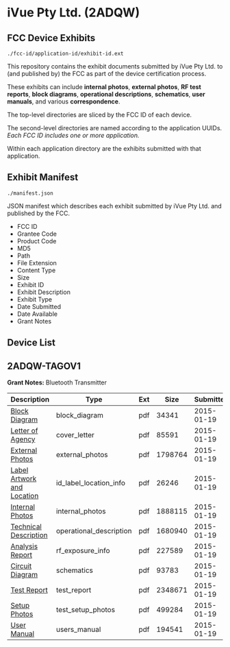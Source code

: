 # iVue Pty Ltd. (2ADQW)
## FCC Device Exhibits

```
./fcc-id/application-id/exhibit-id.ext
```

This repository contains the exhibit documents submitted by iVue Pty Ltd. to (and published by) the FCC as part of the device certification process.

These exhibits can include **internal photos**, **external photos**, **RF test reports**, **block diagrams**, **operational descriptions**, **schematics**, **user manuals**, and various **correspondence**.

The top-level directories are sliced by the FCC ID of each device.

The second-level directories are named according to the application UUIDs. *Each FCC ID includes one or more application.*

Within each application directory are the exhibits submitted with that application. 

## Exhibit Manifest

```
./manifest.json
```

JSON manifest which describes each exhibit submitted by iVue Pty Ltd. and published by the FCC.

- FCC ID
- Grantee Code
- Product Code
- MD5
- Path
- File Extension
- Content Type
- Size
- Exhibit ID
- Exhibit Description
- Exhibit Type
- Date Submitted
- Date Available
- Grant Notes

## Device List
## 2ADQW-TAGOV1
**Grant Notes:** Bluetooth Transmitter

| Description | Type | Ext | Size | Submitted | Available |
| ----------- | ---- | --- | ---- | --------- | --------- |
| [Block Diagram](2ADQW-TAGOV1/29b7cde6cce710bd798b2f897c083cb5/2505441.pdf) | block_diagram | pdf | 34341 | 2015-01-19 | 2015-01-19 |
| [Letter of Agency](2ADQW-TAGOV1/29b7cde6cce710bd798b2f897c083cb5/2505438.pdf) | cover_letter | pdf | 85591 | 2015-01-19 | 2015-01-19 |
| [External Photos](2ADQW-TAGOV1/29b7cde6cce710bd798b2f897c083cb5/2505445.pdf) | external_photos | pdf | 1798764 | 2015-01-19 | 2015-01-19 |
| [Label Artwork and Location](2ADQW-TAGOV1/29b7cde6cce710bd798b2f897c083cb5/2505446.pdf) | id_label_location_info | pdf | 26246 | 2015-01-19 | 2015-01-19 |
| [Internal Photos](2ADQW-TAGOV1/29b7cde6cce710bd798b2f897c083cb5/2505447.pdf) | internal_photos | pdf | 1888115 | 2015-01-19 | 2015-01-19 |
| [Technical Description](2ADQW-TAGOV1/29b7cde6cce710bd798b2f897c083cb5/2505440.pdf) | operational_description | pdf | 1680940 | 2015-01-19 | 2015-01-19 |
| [Analysis Report](2ADQW-TAGOV1/29b7cde6cce710bd798b2f897c083cb5/2505448.pdf) | rf_exposure_info | pdf | 227589 | 2015-01-19 | 2015-01-19 |
| [Circuit Diagram](2ADQW-TAGOV1/29b7cde6cce710bd798b2f897c083cb5/2505442.pdf) | schematics | pdf | 93783 | 2015-01-19 | 2015-01-19 |
| [Test Report](2ADQW-TAGOV1/29b7cde6cce710bd798b2f897c083cb5/2505443.pdf) | test_report | pdf | 2348671 | 2015-01-19 | 2015-01-19 |
| [Setup Photos](2ADQW-TAGOV1/29b7cde6cce710bd798b2f897c083cb5/2505444.pdf) | test_setup_photos | pdf | 499284 | 2015-01-19 | 2015-01-19 |
| [User Manual](2ADQW-TAGOV1/29b7cde6cce710bd798b2f897c083cb5/2505439.pdf) | users_manual | pdf | 194541 | 2015-01-19 | 2015-01-19 |
